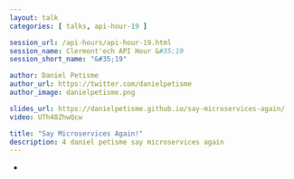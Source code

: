 ```yaml
---
layout: talk
categories: [ talks, api-hour-19 ]

session_url: /api-hours/api-hour-19.html
session_name: Clermont'ech API Hour &#35;19
session_short_name: "&#35;19"

author: Daniel Petisme
author_url: https://twitter.com/danielpetisme
author_image: danielpetisme.png

slides_url: https://danielpetisme.github.io/say-microservices-again/
video: UTh48ZhwQcw

title: "Say Microservices Again!"
description: 4 daniel petisme say microservices again
---
```

-

